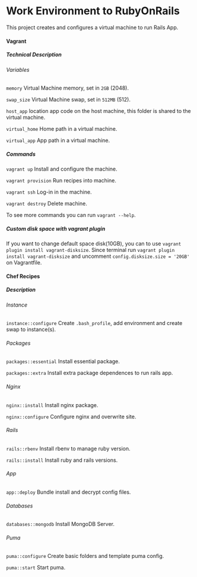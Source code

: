 #  Work Environment to RubyOnRails

This project creates and configures a virtual machine to run Rails App.

#### Vagrant

##### Technical Description

###### Variables

`memory` Virtual Machine memory, set in `2GB` (2048).

`swap_size` Virtual Machine swap, set in `512MB` (512).

`host_app` location app code on the host machine, this folder is shared to the virtual machine.

`virtual_home` Home path in a virtual machine.

`virtual_app` App path in a virtual machine.

##### Commands

`vagrant up` Install and configure the machine.

`vagrant provision` Run recipes into machine.

`vagrant ssh` Log-in in the machine.

`vagrant destroy` Delete machine.

To see more commands you can run `vagrant --help`.

##### Custom disk space with vagrant plugin

If you want to change default space disk(10GB), you can to use `vagrant plugin install vagrant-disksize`. Since terminal run `vagrant plugin install vagrant-disksize` and uncomment `config.disksize.size = '20GB'` on Vagrantfile.

#### Chef Recipes

##### Description

###### Instance
`instance::configure` Create `.bash_profile`, add environment and create swap to instance(s).

###### Packages
`packages::essential` Install essential package.

`packages::extra` Install extra package dependences to run rails app.

###### Nginx
`nginx::install` Install nginx package.

`nginx::configure` Configure nginx and overwrite site.

###### Rails
`rails::rbenv` Install rbenv to manage ruby version.

`rails::install` Install ruby and rails versions.

###### App
`app::deploy` Bundle install and decrypt config files.

###### Databases
`databases::mongodb` Install MongoDB Server.

###### Puma
`puma::configure` Create basic folders and template puma config.

`puma::start` Start puma.
